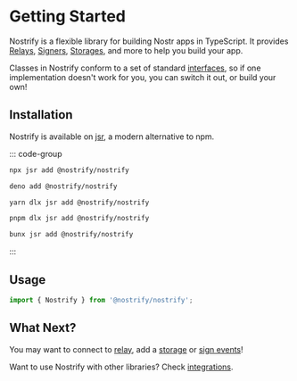 # Getting Started

Nostrify is a flexible library for building Nostr apps in TypeScript.
It provides [Relays](/relay/), [Signers](/sign/), [Storages](/store/), and more to help you build your app.

Classes in Nostrify conform to a set of standard [interfaces](https://jsr.io/@nostrify/nostrify/doc), so if one implementation doesn't work for you, you can switch it out, or build your own!

## Installation

Nostrify is available on [jsr](https://jsr.io/@nostrify/nostrify), a modern alternative to npm.

::: code-group

```sh [npm]
npx jsr add @nostrify/nostrify
```

```sh [Deno]
deno add @nostrify/nostrify
```

```sh [yarn]
yarn dlx jsr add @nostrify/nostrify
```

```sh [pnpm]
pnpm dlx jsr add @nostrify/nostrify
```

```sh [Bun]
bunx jsr add @nostrify/nostrify
```

:::

## Usage

```ts
import { Nostrify } from '@nostrify/nostrify';
```

## What Next?

You may want to connect to [relay](/relay/), add a [storage](/store/) or [sign events](/sign/)!

Want to use Nostrify with other libraries? Check [integrations](/integrations/).
